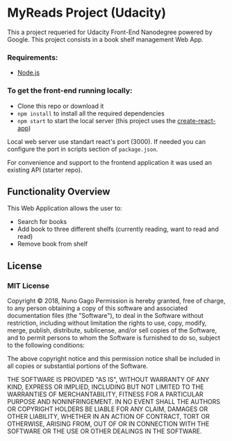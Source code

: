 # MyReads Project (Udacity)

This a project requeried for Udacity Front-End Nanodegree powered by Google. This project consists in a book shelf management Web App.

### Requirements:

- [Node.js](https://nodejs.org/en/)

### To get the front-end running locally:

- Clone this repo or download it
- `npm install` to install all the required dependencies
- `npm start` to start the local server (this project uses the [create-react-app](https://github.com/facebook/create-react-app))

Local web server use standart react's port (3000). If needed you can configure the port in scripts section of `package.json`.

For convenience and support to the frontend application it was used an existing API (starter repo). 

## Functionality Overview
This Web Application allows the user to:

- Search for books
- Add book to three different shelfs (currently reading, want to read and read)
- Remove book from shelf

## License

### MIT License

Copyright © 2018, Nuno Gago
Permission is hereby granted, free of charge, to any person obtaining a copy of this software and associated documentation files (the "Software"), to deal in the Software without restriction, including without limitation the rights to use, copy, modify, merge, publish, distribute, sublicense, and/or sell copies of the Software, and to permit persons to whom the Software is furnished to do so, subject to the following conditions:

The above copyright notice and this permission notice shall be included in all copies or substantial portions of the Software.

THE SOFTWARE IS PROVIDED "AS IS", WITHOUT WARRANTY OF ANY KIND, EXPRESS OR IMPLIED, INCLUDING BUT NOT LIMITED TO THE WARRANTIES OF MERCHANTABILITY, FITNESS FOR A PARTICULAR PURPOSE AND NONINFRINGEMENT. IN NO EVENT SHALL THE AUTHORS OR COPYRIGHT HOLDERS BE LIABLE FOR ANY CLAIM, DAMAGES OR OTHER LIABILITY, WHETHER IN AN ACTION OF CONTRACT, TORT OR OTHERWISE, ARISING FROM, OUT OF OR IN CONNECTION WITH THE SOFTWARE OR THE USE OR OTHER DEALINGS IN THE SOFTWARE.
